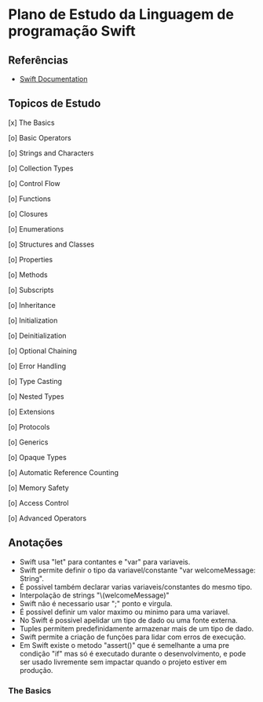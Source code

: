 # Plano de Estudo da Linguagem de programação Swift

## Referências

  * [Swift Documentation](https://docs.swift.org/swift-book/LanguageGuide/TheBasics.html)

## Topicos de Estudo

  [x] The Basics

  [o] Basic Operators

  [o] Strings and Characters
  
  [o] Collection Types
  
  [o] Control Flow
  
  [o] Functions

  [o] Closures
  
  [o] Enumerations
  
  [o] Structures and Classes
  
  [o] Properties
  
  [o] Methods
  
  [o] Subscripts
  
  [o] Inheritance
  
  [o] Initialization
  
  [o] Deinitialization
  
  [o] Optional Chaining
  
  [o] Error Handling
  
  [o] Type Casting
  
  [o] Nested Types
  
  [o] Extensions
  
  [o] Protocols
  
  [o] Generics
  
  [o] Opaque Types
  
  [o] Automatic Reference Counting
  
  [o] Memory Safety
  
  [o] Access Control
  
  [o] Advanced Operators

## Anotações
   - Swift usa "let" para contantes e "var" para variaveis.
   - Swift permite definir o tipo da variavel/constante "var welcomeMessage: String".
  - É possivel também declarar varias variaveis/constantes do mesmo tipo.
  - Interpolação de strings "\\(welcomeMessage)"
  - Swift não é necessario usar ";" ponto e virgula.
  - É possivel definir um valor maximo ou minimo para uma variavel.
  - No Swift é possivel apelidar um tipo de dado ou uma fonte externa.
  - Tuples permitem predefinidamente armazenar mais de um tipo de dado.
  - Swift permite a criação de funções para lidar com erros de execução.
  - Em Swift existe o metodo "assert()" que é semelhante a uma pre condição "if" mas só é executado durante o desenvolvimento, e pode ser usado livremente sem impactar quando o projeto estiver em produção. 
    
### The Basics
	
	